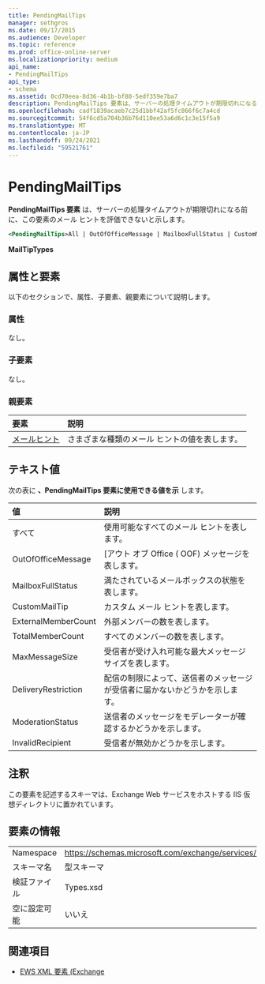 ```yaml
---
title: PendingMailTips
manager: sethgros
ms.date: 09/17/2015
ms.audience: Developer
ms.topic: reference
ms.prod: office-online-server
ms.localizationpriority: medium
api_name:
- PendingMailTips
api_type:
- schema
ms.assetid: 0cd70eea-8d36-4b1b-bf80-5edf359e7ba7
description: PendingMailTips 要素は、サーバーの処理タイムアウトが期限切れになる前に、この要素のメール ヒントを評価できないと示します。
ms.openlocfilehash: cadf1839acaeb7c25d1bbf42af5fc866f6c7a4cd
ms.sourcegitcommit: 54f6cd5a704b36b76d110ee53a6d6c1c3e15f5a9
ms.translationtype: MT
ms.contentlocale: ja-JP
ms.lasthandoff: 09/24/2021
ms.locfileid: "59521761"
---
```

# <a name="pendingmailtips"></a>PendingMailTips

**PendingMailTips 要素** は、サーバーの処理タイムアウトが期限切れになる前に、この要素のメール ヒントを評価できないと示します。 
  
```XML
<PendingMailTips>All | OutOfOfficeMessage | MailboxFullStatus | CustomMailTip | ExternalMemberCount | TotalMemberCount | MaxMessageSize | DeliveryRestriction | ModerateStatus | InvalidRecipient</PendingMailTips>
```

 **MailTipTypes**
## <a name="attributes-and-elements"></a>属性と要素

以下のセクションで、属性、子要素、親要素について説明します。
  
### <a name="attributes"></a>属性

なし。
  
### <a name="child-elements"></a>子要素

なし。
  
### <a name="parent-elements"></a>親要素

|**要素**|**説明**|
|:-----|:-----|
|[メールヒント](mailtips.md) <br/> |さまざまな種類のメール ヒントの値を表します。  <br/> |
   
## <a name="text-value"></a>テキスト値

次の表に **、PendingMailTips 要素に使用できる値を示** します。 
  
|**値**|**説明**|
|:-----|:-----|
|すべて  <br/> |使用可能なすべてのメール ヒントを表します。  <br/> |
|OutOfOfficeMessage  <br/> |[アウト オブ Office ( OOF) メッセージを表します。  <br/> |
|MailboxFullStatus  <br/> |満たされているメールボックスの状態を表します。  <br/> |
|CustomMailTip  <br/> |カスタム メール ヒントを表します。  <br/> |
|ExternalMemberCount  <br/> |外部メンバーの数を表します。  <br/> |
|TotalMemberCount  <br/> |すべてのメンバーの数を表します。  <br/> |
|MaxMessageSize  <br/> |受信者が受け入れ可能な最大メッセージ サイズを表します。  <br/> |
|DeliveryRestriction  <br/> |配信の制限によって、送信者のメッセージが受信者に届かないかどうかを示します。  <br/> |
|ModerationStatus  <br/> |送信者のメッセージをモデレーターが確認するかどうかを示します。  <br/> |
|InvalidRecipient  <br/> |受信者が無効かどうかを示します。  <br/> |
   
## <a name="remarks"></a>注釈

この要素を記述するスキーマは、Exchange Web サービスをホストする IIS 仮想ディレクトリに置かれています。
  
## <a name="element-information"></a>要素の情報

|||
|:-----|:-----|
|Namespace  <br/> |https://schemas.microsoft.com/exchange/services/2006/types  <br/> |
|スキーマ名  <br/> |型スキーマ  <br/> |
|検証ファイル  <br/> |Types.xsd  <br/> |
|空に設定可能  <br/> |いいえ  <br/> |
   
## <a name="see-also"></a>関連項目



- [EWS XML 要素 (Exchange](ews-xml-elements-in-exchange.md)

